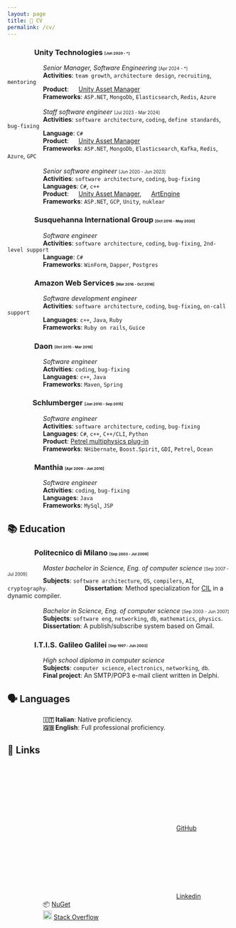 ```yaml
---
layout: page
title: 💼 CV
permalink: /cv/
---
```


### <span style="padding-left:40px"><img style="width:1em" src="https://cdn.sanity.io/images/fuvbjjlp/production/36cbc8ae92c7711afb9ab1ec9f7174863f4d7c19-22x24.svg"/> Unity Technologies</span> <span style="font-size:0.5em">[Jun 2020 - *]</span>
<span style="padding-left:80px">*Senior Manager, Software Engineering*</span> <span style="font-size:0.7em">[Apr 2024 - *]</span><br/>
<span style="padding-left:80px">**Activities**: `team growth`, `architecture design`, `recruiting`, `mentoring`</span><br/>
<span style="padding-left:80px">**Product**: <img style="width:1em" src="https://cdn.cloud.unity.com/dist/udash/app/assets/d813f41f423b810b00872d05b42e1cad.png"/> [Unity Asset Manager](https://unity.com/products/asset-manager)</span><br/>
<span style="padding-left:80px">**Frameworks**: `ASP.NET`, `MongoDb`, `Elasticsearch`, `Redis`, `Azure`</span><br/><br/>
<span style="padding-left:80px">*Staff software engineer*</span> <span style="font-size:0.7em">[Jul 2023 - Mar 2024]</span><br/>
<span style="padding-left:80px">**Activities**: `software architecture`, `coding`, `define standards`, `bug-fixing`</span><br/>
<span style="padding-left:80px">**Language**: `C#`</span><br/>
<span style="padding-left:80px">**Product**: <img style="width:1em" src="https://cdn.cloud.unity.com/dist/udash/app/assets/d813f41f423b810b00872d05b42e1cad.png"/> [Unity Asset Manager](https://unity.com/products/asset-manager)</span><br/>
<span style="padding-left:80px">**Frameworks**: `ASP.NET`, `MongoDb`, `Elasticsearch`, `Kafka`, `Redis`, `Azure`, `GPC`</span><br/><br/>
<span style="padding-left:80px">*Senior software engineer*</span> <span style="font-size:0.7em">[Jun 2020 - Jun 2023]</span> <br/>
<span style="padding-left:80px">**Activities**: `software architecture`, `coding`, `bug-fixing`</span><br/>
<span style="padding-left:80px">**Languages**: `C#`, `c++`</span><br/>
<span style="padding-left:80px">**Product**: <img style="width:1em" src="https://cdn.cloud.unity.com/dist/udash/app/assets/d813f41f423b810b00872d05b42e1cad.png"/> [Unity Asset Manager](https://unity.com/products/asset-manager), <img style="width:1em" src="https://yt3.googleusercontent.com/3tQWvZqYFSf3AJftpTkqkaT_mtdrcodEDUg1HZeWXfSszmt--71nozoDz9_bfiupvIlU22I-=s160-c-k-c0x00ffffff-no-rj"/> [ArtEngine](https://unity.com/products/unity-artengine)</span><br/>
<span style="padding-left:80px">**Frameworks**: `ASP.NET`, `GCP`, `Unity`, `nuklear`</span>

### <span style="padding-left:40px"><img style="width:1em" src="https://www.ifsc.ie/images/uploads/clients-logos/Susquehanna_logo.jpg"/> Susquehanna International Group</span> <span style="font-size:0.5em">[Oct 2016 - May 2020]</span> 
<span style="padding-left:80px">*Software engineer*</span><br/>
<span style="padding-left:80px">**Activities**: `software architecture`, `coding`, `bug-fixing`, `2nd-level support`</span><br/>
<span style="padding-left:80px">**Language**: `C#`</span><br/>
<span style="padding-left:80px">**Frameworks**: `WinForm`, `Dapper`, `Postgres`</span>

### <span style="padding-left:40px"><img style="width:1em" src="https://upload.wikimedia.org/wikipedia/commons/thumb/9/93/Amazon_Web_Services_Logo.svg/2560px-Amazon_Web_Services_Logo.svg.png" /> Amazon Web Services</span> <span style="font-size:0.5em">[Mar 2016 - Oct 2016]</span> 
<span style="padding-left:80px">*Software development engineer*</span><br/>
<span style="padding-left:80px">**Activities**: `software architecture`, `coding`, `bug-fixing`, `on-call support`</span><br/>
<span style="padding-left:80px">**Languages**: `c++`, `Java`, `Ruby`</span><br/>
<span style="padding-left:80px">**Frameworks**: `Ruby on rails`, `Guice`</span>

### <span style="padding-left:40px"><img style="width:1em" src="https://play-lh.googleusercontent.com/Y1CkYfT4lhYaXHNUx-pHwTqBQOam4R68TJvw07gR97L_yqO6sfRQveaRTLlXu5m_eq_j=w240-h480-rw" /> Daon</span> <span style="font-size:0.5em">[Oct 2015 - Mar 2016]</span> 
<span style="padding-left:80px">*Software engineer*</span><br/>
<span style="padding-left:80px">**Activities**: `coding`, `bug-fixing`</span><br/>
<span style="padding-left:80px">**Languages**: `c++`, `Java`</span><br/>
<span style="padding-left:80px">**Frameworks**: `Maven`, `Spring`</span>

### <span style="padding-left:40px"><img style="width:1em" src="https://upload.wikimedia.org/wikipedia/commons/d/d6/SLB_Logo_2022.svg" />Schlumberger</span> <span style="font-size:0.5em">[Jun 2010 - Sep 2015]</span> 
<span style="padding-left:80px">*Software engineer*</span><br/>
<span style="padding-left:80px">**Activities**: `software architecture`, `coding`, `bug-fixing`</span><br/>
<span style="padding-left:80px">**Languages**: `C#`, `c++`, `C++/CLI`, `Python`</span><br/>
<span style="padding-left:80px">**Product**: [Petrel multiphysics plug-in](https://www.software.slb.com/products/petrel/petrel-geophysics/petrel-multiphysics-plug-in)</span><br/>
<span style="padding-left:80px">**Frameworks**: `NHibernate`, `Boost.Spirit`, `GDI`, `Petrel`, `Ocean`</span>

### <span style="padding-left:40px"><img style="width:1em" src="https://zenprospect-production.s3.amazonaws.com/uploads/pictures/65b895849b704b0001e5d0a4/picture"/> Manthia</span> <span style="font-size:0.5em">[Apr 2009 - Jun 2010]</span> 
<span style="padding-left:80px">*Software engineer*</span><br/>
<span style="padding-left:80px">**Activities**: `coding`, `bug-fixing`</span><br/>
<span style="padding-left:80px">**Languages**: `Java`</span><br/>
<span style="padding-left:80px">**Frameworks**: `MySql`, `JSP`</span>

## 📚 Education
### <span style="padding-left:40px"> <img style="width:1em" src="https://iconape.com/wp-content/png_logo_vector/politecnico-milano-logo.png"/> Politecnico di Milano</span> <span style="font-size:0.5em">[Sep 2003 - Jul 2009]</span> 
<span style="padding-left:80px">*Master bachelor in Science, Eng. of computer science*</span> <span style="font-size:0.7em">[Sep 2007 - Jul 2009]</span> <br/>
<span style="padding-left:80px">**Subjects**: `software architecture`, `OS`, `compilers`, `AI`, `cryptography`.</span>
<span style="padding-left:80px">**Dissertation**: Method specialization for [CIL](https://en.wikipedia.org/wiki/Common_Intermediate_Language) in a dynamic compiler.</span><br/><br/>
<span style="padding-left:80px">*Bachelor in Science, Eng. of computer science*</span> <span style="font-size:0.7em">[Sep 2003 - Jun 2007]</span> <br/>
<span style="padding-left:80px">**Subjects**: `software eng`, `networking`, `db`, `mathematics`, `physics`.</span><br/>
<span style="padding-left:80px">**Dissertation**: A publish/subscribe system based on Gmail.</span>

### <span style="padding-left:40px"> <img style="width:1em" src="https://www.galileicrema.edu.it/sites/default/files/logogalilei.png"/> I.T.I.S. Galileo Galilei</span> <span style="font-size:0.5em">[Sep 1997 - Jun 2003]</span> 
<span style="padding-left:80px">*High school diploma in computer science*</span><br/>
<span style="padding-left:80px">**Subjects**: `computer science`, `electronics`, `networking`, `db`.</span><br/>
<span style="padding-left:80px">**Final project**: An SMTP/POP3 e-mail client written in Delphi.</span>

## 🗣️ Languages
<span style="padding-left:80px">**🇮🇹 Italian**: Native proficiency.</span><br/>
<span style="padding-left:80px">**🇬🇧 English**: Full professional proficiency.</span><br/>

## 🔗 Links
<span style="padding-left:80px"><svg class="svg-icon"><use xlink:href="/assets/minima-social-icons.svg#github"></use></svg>[GitHub](https://github.com/sanelli)</span><br/>
<span style="padding-left:80px"><svg class="svg-icon"><use xlink:href="/assets/minima-social-icons.svg#linkedin"></use></svg>[Linkedin](http://linkedin.com/in/stefanoanelli/)</span><br/>
<span style="padding-left:80px">📦 [NuGet](https://www.nuget.org/profiles/sanelli)</span><br/>
<span style="padding-left:80px"><img src="https://cdn-icons-png.flaticon.com/512/2111/2111628.png" width=20 height=20 /> [Stack Overflow](https://stackoverflow.com/users/1468832/sanelli)</span><br/>
